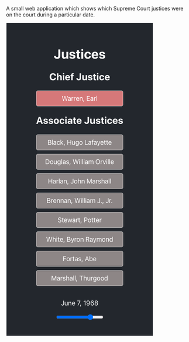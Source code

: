 A small web application which shows which Supreme Court justices were on the court during a particular date.

![image](demo/sample_screenshot.png)